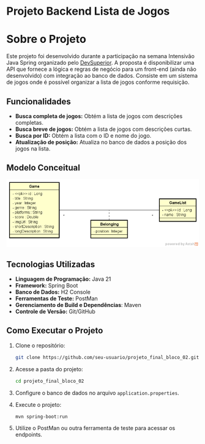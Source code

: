 # Projeto Backend Lista de Jogos
# Sobre o Projeto
Este projeto foi desenvolvido durante a participação na semana Intensivão Java Spring organizado pelo [DevSuperior](https://devsuperior.com.br "Site da DevSuperior").
A proposta é disponibilizar uma API que fornece a lógica e regras de negócio para um front-end (ainda não desenvolvido) com integração ao banco de dados. Consiste em um sistema de jogos onde é possível organizar a lista de jogos conforme requisição.

## Funcionalidades
- **Busca completa de jogos:** Obtém a lista de jogos com descrições completas.
- **Busca breve de jogos:** Obtém a lista de jogos com descrições curtas.
- **Busca por ID:** Obtém a lista com o ID e nome do jogo.
- **Atualização de posição:** Atualiza no banco de dados a posição dos jogos na lista.

## Modelo Conceitual
![Modelo de domínio DSList](https://raw.githubusercontent.com/devsuperior/java-spring-dslist/main/resources/dslist-model.png)

## Tecnologias Utilizadas
- **Linguagem de Programação:** Java 21
- **Framework:** Spring Boot
- **Banco de Dados:** H2 Console
- **Ferramentas de Teste:** PostMan
- **Gerenciamento de Build e Dependências**: Maven
- **Controle de Versão:** Git/GitHub

## Como Executar o Projeto

1. Clone o repositório:
   ```bash
   git clone https://github.com/seu-usuario/projeto_final_bloco_02.git
   ```

2. Acesse a pasta do projeto:
   ```bash
   cd projeto_final_bloco_02
   ```

3. Configure o banco de dados no arquivo `application.properties`.

4. Execute o projeto:
   ```bash
   mvn spring-boot:run
   ```

5. Utilize o PostMan ou outra ferramenta de teste para acessar os endpoints.
